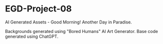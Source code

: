# EGD-Project-08
AI Generated Assets - Good Morning! Another Day in Paradise.

Backgrounds generated using "Bored Humans" AI Art Generator. 
Base code generated using ChatGPT.